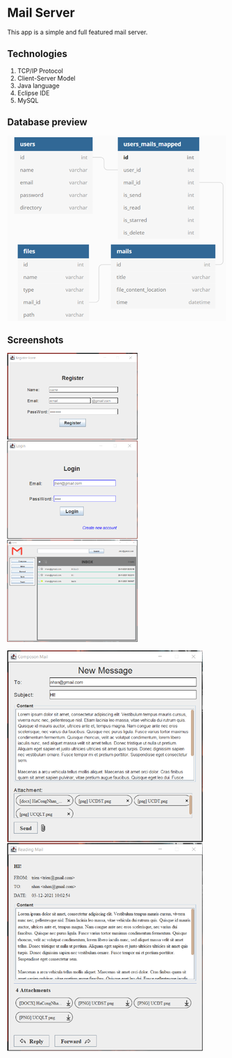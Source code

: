 # Mail Server
This app is a simple and full featured mail server.

## Technologies

  1. TCP/IP Protocol
  2. Client-Server Model
  3. Java language
  4. Eclipse IDE
  5. MySQL
 
## Database preview

![Database Preview](https://github.com/Nbtrien/Mail-Server/blob/master/src/image.png)

## Screenshots

<div>
  <img src = "https://github.com/Nbtrien/Mail-Server/blob/master/src/mail.png" alt = "" width="300px"/>
  <img src = "https://github.com/Nbtrien/Mail-Server/blob/master/src/mail2.png" alt = "" width="300px"/>
  <img src = "https://github.com/Nbtrien/Mail-Server/blob/master/src/mail3.png" alt = "" width="300px"/>
</div>
</br>
<div>
  
  <img src = "https://github.com/Nbtrien/Mail-Server/blob/master/src/mail4.png" alt = "" width="450px"/>
  <img src = "https://github.com/Nbtrien/Mail-Server/blob/master/src/mail5.png" alt = "" width="450px"/>
</div>
